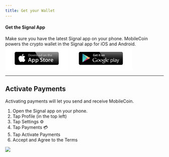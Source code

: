 ```yaml
---
title: Get your Wallet
---
```

#### **Get the Signal App**
Make sure you have the latest Signal app on your phone. MobileCoin powers the crypto wallet in the Signal app for iOS and Android. 
[<img alt="alt_text" width="200px" src="/images/apple.webp" />](https://signal.org/install/)
[<img alt="alt_text" width="200px" src="/images/google.webp" />](https://signal.org/install/)

* * * * *

Activate Payments
-----------------
Activating payments will let you send and receive MobileCoin.
1. Open the Signal app on your phone.
2. Tap Profile (in the top left) 
3. Tap Settings ⚙️ 
4. Tap Payments 💳 
5. Tap Activate Payments
6. Accept and Agree to the Terms

![](https://images.squarespace-cdn.com/content/v1/624b284acc6f4b3917c9d40d/7f1400e3-a06d-47b3-b6ce-bd2a5045ab62/gif.gif?format=750w)

